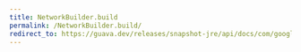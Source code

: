 ```yaml
---
title: NetworkBuilder.build
permalink: /NetworkBuilder.build/
redirect_to: https://guava.dev/releases/snapshot-jre/api/docs/com/google/common/graph/NetworkBuilder.html#build--
---
```

